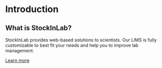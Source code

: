 # Introduction

## What is StockInLab?

StockInLab provides web-based solutions to scientists. Our LIMS is fully customizable to best fit your needs and help you to improve lab management.  

[Learn more](https://www.stockinlab.com)